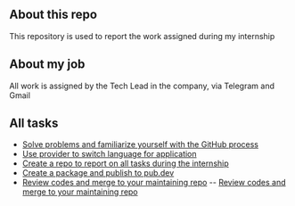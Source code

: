 ## About this repo

<p> This repository is used to report the work assigned during my internship<p>

## About my job

<p> All work is assigned by the Tech Lead in the company, via Telegram and Gmail<p>

## All tasks

- [Solve problems and familiarize yourself with the GitHub process](https://github.com/TranLinh101h/Document/tree/main/Task_1)
- [Use provider to switch language for application](https://github.com/TranLinh101h/Document/tree/main/Task_2)
- [Create a repo to report on all tasks during the internship](https://github.com/TranLinh101h/Intern_report/tree/main/Task_3)
- [Create a package and publish to pub.dev](https://github.com/TranLinh101h/Intern_report/tree/main/Task_4)
- [Review codes and merge to your maintaining repo](https://github.com/TranLinh101h/Intern_report/tree/main/Task_5)
  -- [Review codes and merge to your maintaining repo](https://github.com/TranLinh101h/Intern_report/tree/main/Task_6)

